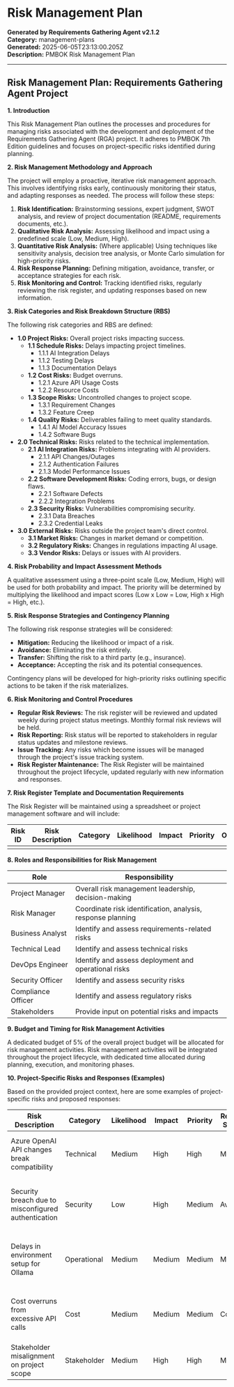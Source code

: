 # Risk Management Plan

**Generated by Requirements Gathering Agent v2.1.2**  
**Category:** management-plans  
**Generated:** 2025-06-05T23:13:00.205Z  
**Description:** PMBOK Risk Management Plan

---

## Risk Management Plan: Requirements Gathering Agent Project

**1. Introduction**

This Risk Management Plan outlines the processes and procedures for managing risks associated with the development and deployment of the Requirements Gathering Agent (RGA) project.  It adheres to PMBOK 7th Edition guidelines and focuses on project-specific risks identified during planning.

**2. Risk Management Methodology and Approach**

The project will employ a proactive, iterative risk management approach.  This involves identifying risks early, continuously monitoring their status, and adapting responses as needed.  The process will follow these steps:

1. **Risk Identification:**  Brainstorming sessions, expert judgment, SWOT analysis, and review of project documentation (README, requirements documents, etc.).
2. **Qualitative Risk Analysis:** Assessing likelihood and impact using a predefined scale (Low, Medium, High).
3. **Quantitative Risk Analysis:** (Where applicable) Using techniques like sensitivity analysis, decision tree analysis, or Monte Carlo simulation for high-priority risks.
4. **Risk Response Planning:** Defining mitigation, avoidance, transfer, or acceptance strategies for each risk.
5. **Risk Monitoring and Control:** Tracking identified risks, regularly reviewing the risk register, and updating responses based on new information.

**3. Risk Categories and Risk Breakdown Structure (RBS)**

The following risk categories and RBS are defined:

* **1.0 Project Risks:** Overall project risks impacting success.
    * **1.1 Schedule Risks:** Delays impacting project timelines.
        * 1.1.1 AI Integration Delays
        * 1.1.2 Testing Delays
        * 1.1.3 Documentation Delays
    * **1.2 Cost Risks:** Budget overruns.
        * 1.2.1 Azure API Usage Costs
        * 1.2.2 Resource Costs
    * **1.3 Scope Risks:** Uncontrolled changes to project scope.
        * 1.3.1 Requirement Changes
        * 1.3.2 Feature Creep
    * **1.4 Quality Risks:** Deliverables failing to meet quality standards.
        * 1.4.1 AI Model Accuracy Issues
        * 1.4.2 Software Bugs
* **2.0 Technical Risks:** Risks related to the technical implementation.
    * **2.1 AI Integration Risks:** Problems integrating with AI providers.
        * 2.1.1 API Changes/Outages
        * 2.1.2 Authentication Failures
        * 2.1.3 Model Performance Issues
    * **2.2 Software Development Risks:** Coding errors, bugs, or design flaws.
        * 2.2.1 Software Defects
        * 2.2.2 Integration Problems
    * **2.3 Security Risks:** Vulnerabilities compromising security.
        * 2.3.1 Data Breaches
        * 2.3.2 Credential Leaks
* **3.0 External Risks:** Risks outside the project team's direct control.
    * **3.1 Market Risks:** Changes in market demand or competition.
    * **3.2 Regulatory Risks:** Changes in regulations impacting AI usage.
    * **3.3 Vendor Risks:** Delays or issues with AI providers.


**4. Risk Probability and Impact Assessment Methods**

A qualitative assessment using a three-point scale (Low, Medium, High) will be used for both probability and impact.  The priority will be determined by multiplying the likelihood and impact scores (Low x Low = Low, High x High = High, etc.).

**5. Risk Response Strategies and Contingency Planning**

The following risk response strategies will be considered:

* **Mitigation:** Reducing the likelihood or impact of a risk.
* **Avoidance:** Eliminating the risk entirely.
* **Transfer:** Shifting the risk to a third party (e.g., insurance).
* **Acceptance:** Accepting the risk and its potential consequences.

Contingency plans will be developed for high-priority risks outlining specific actions to be taken if the risk materializes.

**6. Risk Monitoring and Control Procedures**

- **Regular Risk Reviews:** The risk register will be reviewed and updated weekly during project status meetings.  Monthly formal risk reviews will be held.
- **Risk Reporting:** Risk status will be reported to stakeholders in regular status updates and milestone reviews.
- **Issue Tracking:**  Any risks which become issues will be managed through the project's issue tracking system.
- **Risk Register Maintenance:** The Risk Register will be maintained throughout the project lifecycle, updated regularly with new information and responses.

**7. Risk Register Template and Documentation Requirements**

The Risk Register will be maintained using a spreadsheet or project management software and will include:

| Risk ID | Risk Description | Category | Likelihood | Impact | Priority | Owner | Status | Response Strategy | Contingency Plan | Trigger/Event |
|---|---|---|---|---|---|---|---|---|---|---|
|  |  |  |  |  |  |  |  |  |  |  |


**8. Roles and Responsibilities for Risk Management**

| Role                   | Responsibility                                       |
|------------------------|-----------------------------------------------------|
| Project Manager        | Overall risk management leadership, decision-making   |
| Risk Manager           | Coordinate risk identification, analysis, response planning |
| Business Analyst       | Identify and assess requirements-related risks        |
| Technical Lead         | Identify and assess technical risks                   |
| DevOps Engineer        | Identify and assess deployment and operational risks      |
| Security Officer       | Identify and assess security risks                     |
| Compliance Officer     | Identify and assess regulatory risks                   |
| Stakeholders          | Provide input on potential risks and impacts           |


**9. Budget and Timing for Risk Management Activities**

A dedicated budget of 5% of the overall project budget will be allocated for risk management activities.  Risk management activities will be integrated throughout the project lifecycle, with dedicated time allocated during planning, execution, and monitoring phases.

**10. Project-Specific Risks and Responses (Examples)**

Based on the provided project context, here are some examples of project-specific risks and proposed responses:

| Risk Description                               | Category     | Likelihood | Impact | Priority | Response Strategy | Contingency Plan                                     |
|-----------------------------------------------|--------------|------------|--------|----------|-------------------|----------------------------------------------------|
| Azure OpenAI API changes break compatibility   | Technical    | Medium     | High   | High     | Mitigation        | Monitor API changes, build fallback mechanisms      |
| Security breach due to misconfigured authentication | Security     | Low        | High   | Medium   | Avoidance         | Implement strict protocols, regular security audits     |
| Delays in environment setup for Ollama        | Operational  | Medium     | Medium | Medium   | Mitigation        | Allocate buffer time in schedule, provide detailed guides |
| Cost overruns from excessive API calls          | Cost        | Medium     | Medium | Medium   | Control           | Monitor API usage, enforce limits, optimize calls      |
| Stakeholder misalignment on project scope       | Stakeholder  | Medium     | High   | High     | Mitigation        |